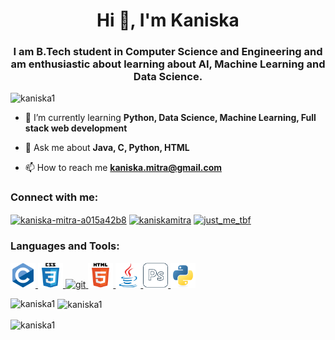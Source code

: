 <h1 align="center">Hi 👋, I'm Kaniska</h1>
<h3 align="center">I am B.Tech student in Computer Science and Engineering and am enthusiastic about learning about AI, Machine Learning and Data Science.</h3>

<p align="left"> <img src="https://komarev.com/ghpvc/?username=kaniska1&label=Profile%20views&color=ff3300&style=flat" alt="kaniska1" /> </p>

- 🌱 I’m currently learning **Python, Data Science, Machine Learning, Full stack web development**

- 💬 Ask me about **Java, C, Python, HTML**

- 📫 How to reach me **kaniska.mitra@gmail.com**

<h3 align="left">Connect with me:</h3>
<p align="left">
<a href="https://linkedin.com/in/kaniska-mitra-a015a42b8" target="blank"><img align="center" src="https://raw.githubusercontent.com/rahuldkjain/github-profile-readme-generator/master/src/images/icons/Social/linked-in-alt.svg" alt="kaniska-mitra-a015a42b8" height="30" width="40" /></a>
<a href="https://kaggle.com/kaniskamitra" target="blank"><img align="center" src="https://raw.githubusercontent.com/rahuldkjain/github-profile-readme-generator/master/src/images/icons/Social/kaggle.svg" alt="kaniskamitra" height="30" width="40" /></a>
<a href="https://instagram.com/just_me_tbf" target="blank"><img align="center" src="https://raw.githubusercontent.com/rahuldkjain/github-profile-readme-generator/master/src/images/icons/Social/instagram.svg" alt="just_me_tbf" height="30" width="40" /></a>
</p>

<h3 align="left">Languages and Tools:</h3>
<p align="left"> <a href="https://www.cprogramming.com/" target="_blank" rel="noreferrer"> <img src="https://raw.githubusercontent.com/devicons/devicon/master/icons/c/c-original.svg" alt="c" width="40" height="40"/> </a> <a href="https://www.w3schools.com/css/" target="_blank" rel="noreferrer"> <img src="https://raw.githubusercontent.com/devicons/devicon/master/icons/css3/css3-original-wordmark.svg" alt="css3" width="40" height="40"/> </a> <a href="https://git-scm.com/" target="_blank" rel="noreferrer"> <img src="https://www.vectorlogo.zone/logos/git-scm/git-scm-icon.svg" alt="git" width="40" height="40"/> </a> <a href="https://www.w3.org/html/" target="_blank" rel="noreferrer"> <img src="https://raw.githubusercontent.com/devicons/devicon/master/icons/html5/html5-original-wordmark.svg" alt="html5" width="40" height="40"/> </a> <a href="https://www.java.com" target="_blank" rel="noreferrer"> <img src="https://raw.githubusercontent.com/devicons/devicon/master/icons/java/java-original.svg" alt="java" width="40" height="40"/> </a> <a href="https://www.photoshop.com/en" target="_blank" rel="noreferrer"> <img src="https://raw.githubusercontent.com/devicons/devicon/master/icons/photoshop/photoshop-line.svg" alt="photoshop" width="40" height="40"/> </a> <a href="https://www.python.org" target="_blank" rel="noreferrer"> <img src="https://raw.githubusercontent.com/devicons/devicon/master/icons/python/python-original.svg" alt="python" width="40" height="40"/> </a> </p>

<p><img align="left" src="https://github-readme-stats.vercel.app/api/top-langs?username=kaniska1&show_icons=true&theme=dark&locale=en&layout=compact" alt="kaniska1" /></p>

<p>&nbsp;<img align="center" src="https://github-readme-stats.vercel.app/api?username=kaniska1&show_icons=true&theme=dark&locale=en" alt="kaniska1" /></p>

<p><img align="center" src="https://github-readme-streak-stats.herokuapp.com/?user=kaniska1&theme=dark" alt="kaniska1" /></p>
